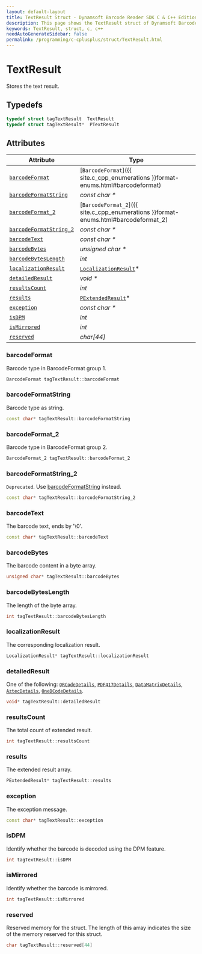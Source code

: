 ```yaml
---
layout: default-layout
title: TextResult Struct - Dynamsoft Barcode Reader SDK C & C++ Edition
description: This page shows the TextResult struct of Dynamsoft Barcode Reader SDK C & C++ Edition.
keywords: TextResult, struct, c, c++
needAutoGenerateSidebar: false
permalink: /programming/c-cplusplus/struct/TextResult.html
---
```



# TextResult
Stores the text result.

## Typedefs

```cpp
typedef struct tagTextResult  TextResult
typedef struct tagTextResult*  PTextResult
```  
  
  

## Attributes
  
| Attribute | Type |
|---------- | ---- |
| [`barcodeFormat`](#barcodeformat) | [`BarcodeFormat`]({{ site.c_cpp_enumerations }}format-enums.html#barcodeformat) |
| [`barcodeFormatString`](#barcodeformatstring) | *const char \** |
| [`barcodeFormat_2`](#barcodeformat_2) | [`BarcodeFormat_2`]({{ site.c_cpp_enumerations }}format-enums.html#barcodeformat_2) |
| [`barcodeFormatString_2`](#barcodeformatstring_2) | *const char \** |
| [`barcodeText`](#barcodetext) | *const char \** |
| [`barcodeBytes`](#barcodebytes) | *unsigned char \** |
| [`barcodeBytesLength`](#barcodebyteslength) | *int* |
| [`localizationResult`](#localizationresult) | [`LocalizationResult`](LocalizationResult.md)\* |
| [`detailedResult`](#detailedresult) | *void \** |
| [`resultsCount`](#resultscount) | *int* |
| [`results`](#results) | [`PExtendedResult`](ExtendedResult.md)\* |
| [`exception`](#exception) | *const char \** |
| [`isDPM`](#isdpm) | *int* |
| [`isMirrored`](#ismirrored) | *int* |
| [`reserved`](#reserved) | *char\[44\]* |


### barcodeFormat
Barcode type in BarcodeFormat group 1.
```cpp
BarcodeFormat tagTextResult::barcodeFormat
```

### barcodeFormatString

Barcode type as string.

```cpp
const char* tagTextResult::barcodeFormatString
```

### barcodeFormat_2
Barcode type in BarcodeFormat group 2.
```cpp
BarcodeFormat_2 tagTextResult::barcodeFormat_2
```

### barcodeFormatString_2

`Deprecated`. Use [barcodeFormatString](#barcodeformatstring) instead.

```cpp
const char* tagTextResult::barcodeFormatString_2
```

### barcodeText
The barcode text, ends by '\0'.
```cpp
const char* tagTextResult::barcodeText
```

### barcodeBytes
The barcode content in a byte array.
```cpp
unsigned char* tagTextResult::barcodeBytes
```

### barcodeBytesLength
The length of the byte array.
```cpp
int tagTextResult::barcodeBytesLength
```

### localizationResult
The corresponding localization result.
```cpp
LocalizationResult* tagTextResult::localizationResult
```

### detailedResult
One of the following: [`QRCodeDetails`](QRCodeDetails.md), [`PDF417Details`](PDF417Details.md), [`DataMatrixDetails`](DataMatrixDetails.md), [`AztecDetails`](AztecDetails.md), [`OneDCodeDetails`](OneDCodeDetails.md).
```cpp
void* tagTextResult::detailedResult
```

### resultsCount
The total count of extended result.
```cpp
int tagTextResult::resultsCount
```

### results
The extended result array.
```cpp
PExtendedResult* tagTextResult::results
```

### exception
The exception message.
```cpp
const char* tagTextResult::exception
```

### isDPM
Identify whether the barcode is decoded using the DPM feature.
```cpp
int tagTextResult::isDPM
```

### isMirrored
Identify whether the barcode is mirrored.
```cpp
int tagTextResult::isMirrored
```

### reserved
Reserved memory for the struct. The length of this array indicates the size of the memory reserved for this struct.
```cpp
char tagTextResult::reserved[44]
```
